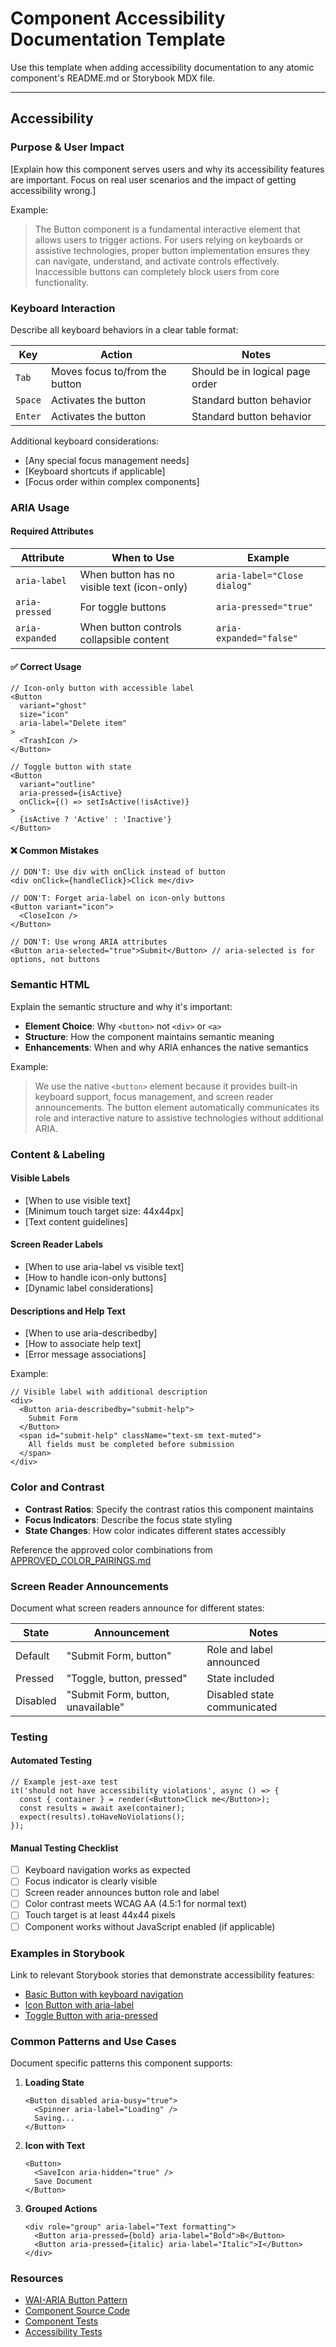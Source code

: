 # Component Accessibility Documentation Template

Use this template when adding accessibility documentation to any atomic component's README.md or Storybook MDX file.

---

## Accessibility

### Purpose & User Impact

[Explain how this component serves users and why its accessibility features are important. Focus on real user scenarios and the impact of getting accessibility wrong.]

Example:
> The Button component is a fundamental interactive element that allows users to trigger actions. For users relying on keyboards or assistive technologies, proper button implementation ensures they can navigate, understand, and activate controls effectively. Inaccessible buttons can completely block users from core functionality.

### Keyboard Interaction

Describe all keyboard behaviors in a clear table format:

| Key | Action | Notes |
|-----|--------|-------|
| `Tab` | Moves focus to/from the button | Should be in logical page order |
| `Space` | Activates the button | Standard button behavior |
| `Enter` | Activates the button | Standard button behavior |

Additional keyboard considerations:
- [Any special focus management needs]
- [Keyboard shortcuts if applicable]
- [Focus order within complex components]

### ARIA Usage

#### Required Attributes

| Attribute | When to Use | Example |
|-----------|-------------|---------|
| `aria-label` | When button has no visible text (icon-only) | `aria-label="Close dialog"` |
| `aria-pressed` | For toggle buttons | `aria-pressed="true"` |
| `aria-expanded` | When button controls collapsible content | `aria-expanded="false"` |

#### ✅ Correct Usage

```tsx
// Icon-only button with accessible label
<Button 
  variant="ghost" 
  size="icon"
  aria-label="Delete item"
>
  <TrashIcon />
</Button>

// Toggle button with state
<Button
  variant="outline"
  aria-pressed={isActive}
  onClick={() => setIsActive(!isActive)}
>
  {isActive ? 'Active' : 'Inactive'}
</Button>
```

#### ❌ Common Mistakes

```tsx
// DON'T: Use div with onClick instead of button
<div onClick={handleClick}>Click me</div>

// DON'T: Forget aria-label on icon-only buttons
<Button variant="icon">
  <CloseIcon />
</Button>

// DON'T: Use wrong ARIA attributes
<Button aria-selected="true">Submit</Button> // aria-selected is for options, not buttons
```

### Semantic HTML

Explain the semantic structure and why it's important:

- **Element Choice**: Why `<button>` not `<div>` or `<a>`
- **Structure**: How the component maintains semantic meaning
- **Enhancements**: When and why ARIA enhances the native semantics

Example:
> We use the native `<button>` element because it provides built-in keyboard support, focus management, and screen reader announcements. The button element automatically communicates its role and interactive nature to assistive technologies without additional ARIA.

### Content & Labeling

#### Visible Labels
- [When to use visible text]
- [Minimum touch target size: 44x44px]
- [Text content guidelines]

#### Screen Reader Labels
- [When to use aria-label vs visible text]
- [How to handle icon-only buttons]
- [Dynamic label considerations]

#### Descriptions and Help Text
- [When to use aria-describedby]
- [How to associate help text]
- [Error message associations]

Example:
```tsx
// Visible label with additional description
<div>
  <Button aria-describedby="submit-help">
    Submit Form
  </Button>
  <span id="submit-help" className="text-sm text-muted">
    All fields must be completed before submission
  </span>
</div>
```

### Color and Contrast

- **Contrast Ratios**: Specify the contrast ratios this component maintains
- **Focus Indicators**: Describe the focus state styling
- **State Changes**: How color indicates different states accessibly

Reference the approved color combinations from [APPROVED_COLOR_PAIRINGS.md](../APPROVED_COLOR_PAIRINGS.md)

### Screen Reader Announcements

Document what screen readers announce for different states:

| State | Announcement | Notes |
|-------|--------------|-------|
| Default | "Submit Form, button" | Role and label announced |
| Pressed | "Toggle, button, pressed" | State included |
| Disabled | "Submit Form, button, unavailable" | Disabled state communicated |

### Testing

#### Automated Testing
```tsx
// Example jest-axe test
it('should not have accessibility violations', async () => {
  const { container } = render(<Button>Click me</Button>);
  const results = await axe(container);
  expect(results).toHaveNoViolations();
});
```

#### Manual Testing Checklist
- [ ] Keyboard navigation works as expected
- [ ] Focus indicator is clearly visible
- [ ] Screen reader announces button role and label
- [ ] Color contrast meets WCAG AA (4.5:1 for normal text)
- [ ] Touch target is at least 44x44 pixels
- [ ] Component works without JavaScript enabled (if applicable)

### Examples in Storybook

Link to relevant Storybook stories that demonstrate accessibility features:

- [Basic Button with keyboard navigation](./Button.stories.tsx)
- [Icon Button with aria-label](./Button.stories.tsx#icon-button)
- [Toggle Button with aria-pressed](./Button.stories.tsx#toggle-button)

### Common Patterns and Use Cases

Document specific patterns this component supports:

1. **Loading State**
   ```tsx
   <Button disabled aria-busy="true">
     <Spinner aria-label="Loading" />
     Saving...
   </Button>
   ```

2. **Icon with Text**
   ```tsx
   <Button>
     <SaveIcon aria-hidden="true" />
     Save Document
   </Button>
   ```

3. **Grouped Actions**
   ```tsx
   <div role="group" aria-label="Text formatting">
     <Button aria-pressed={bold} aria-label="Bold">B</Button>
     <Button aria-pressed={italic} aria-label="Italic">I</Button>
   </div>
   ```

### Resources

- [WAI-ARIA Button Pattern](https://www.w3.org/WAI/ARIA/apg/patterns/button/)
- [Component Source Code](./Button.tsx)
- [Component Tests](./Button.test.tsx)
- [Accessibility Tests](./Button.accessibility.test.tsx)